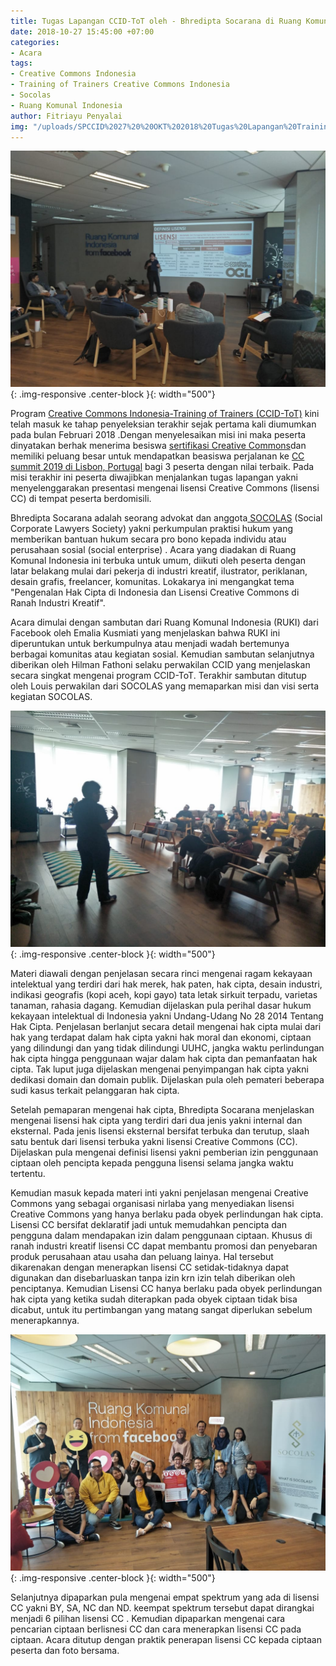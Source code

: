 ```yaml
---
title: Tugas Lapangan CCID-ToT oleh - Bhredipta Socarana di Ruang Komunal Indonesia
date: 2018-10-27 15:45:00 +07:00
categories:
- Acara
tags:
- Creative Commons Indonesia
- Training of Trainers Creative Commons Indonesia
- Socolas
- Ruang Komunal Indonesia
author: Fitriayu Penyalai
img: "/uploads/SPCCID%2027%20%20OKT%202018%20Tugas%20Lapangan%20Training%20of%20Trainers%20Creative%20Commons%20Indonesia%20-%20Bhredipta%20Socarana%20-%20HF.jpeg"
---
```


![SPCCID 27  OKT 2018 Tugas Lapangan Training of Trainers Creative Commons Indonesia - Bhredipta Socarana.jpeg](/uploads/SPCCID%2027%20%20OKT%202018%20Tugas%20Lapangan%20Training%20of%20Trainers%20Creative%20Commons%20Indonesia%20-%20Bhredipta%20Socarana.jpeg){: .img-responsive .center-block }{: width="500"}

Program [Creative Commons Indonesia-Training of Trainers (CCID-ToT)](http://creativecommons.or.id/sertifikasi-perwakilan-ccid-training-of-trainers-creative-commons-indonesia/tentang-training-of-trainers-creative-commons-indonesia/) kini telah masuk ke tahap penyeleksian terakhir sejak pertama kali diumumkan pada bulan Februari 2018 .Dengan menyelesaikan misi ini maka peserta dinyatakan berhak menerima besiswa [sertifikasi Creative Commons](http://creativecommons.or.id/2018/02/cc-certificates-saatnya-menjadi-ahli-lisensi-cc-bersertifikat/)dan memiliki peluang besar untuk mendapatkan beasiswa perjalanan ke [CC summit 2019 di Lisbon, Portugal](https://summit.creativecommons.org/) bagi 3 peserta dengan nilai terbaik. Pada misi terakhir ini peserta diwajibkan menjalankan tugas lapangan yakni menyelenggarakan presentasi mengenai lisensi Creative Commons (lisensi CC) di tempat peserta berdomisili.

Bhredipta Socarana adalah seorang advokat dan anggota[ SOCOLAS](https://www.tunasnusa.org/socolas) (Social Corporate Lawyers Society) yakni perkumpulan praktisi hukum yang memberikan bantuan hukum secara pro bono kepada individu atau perusahaan sosial (social enterprise) . Acara yang diadakan di Ruang Komunal Indonesia ini terbuka untuk umum, diikuti oleh peserta dengan latar belakang mulai dari pekerja di industri kreatif, ilustrator, periklanan, desain grafis, freelancer, komunitas.  Lokakarya ini mengangkat tema "Pengenalan Hak Cipta di Indonesia dan Lisensi Creative Commons di Ranah Industri Kreatif".

Acara dimulai dengan sambutan dari Ruang Komunal Indonesia (RUKI) dari Facebook oleh Emalia Kusmiati yang menjelaskan bahwa RUKI ini diperuntukan untuk berkumpulnya atau menjadi wadah bertemunya berbagai komunitas atau kegiatan sosial. Kemudian sambutan selanjutnya diberikan oleh Hilman Fathoni selaku perwakilan CCID yang menjelaskan secara singkat mengenai program CCID-ToT. Terakhir sambutan ditutup oleh Louis perwakilan dari SOCOLAS yang memaparkan misi dan visi serta kegiatan SOCOLAS. 

![SPCCID 27  OKT 2018 Tugas Lapangan Training of Trainers Creative Commons Indonesia - Bhredipta Socarana 2.jpeg](/uploads/SPCCID%2027%20%20OKT%202018%20Tugas%20Lapangan%20Training%20of%20Trainers%20Creative%20Commons%20Indonesia%20-%20Bhredipta%20Socarana%202.jpeg){: .img-responsive .center-block }{: width="500"}

Materi diawali dengan penjelasan secara rinci mengenai ragam kekayaan intelektual yang terdiri dari hak merek, hak paten, hak cipta, desain industri, indikasi geografis (kopi aceh, kopi gayo) tata letak sirkuit terpadu, varietas tanaman, rahasia dagang. Kemudian dijelaskan pula perihal dasar hukum kekayaan intelektual di Indonesia yakni  Undang-Udang No 28 2014 Tentang Hak Cipta.  Penjelasan berlanjut secara detail mengenai hak cipta mulai dari hak yang terdapat dalam hak cipta yakni hak moral dan ekonomi, ciptaan yang dilindungi dan yang tidak dilindungi UUHC, jangka waktu perlindungan hak cipta hingga penggunaan wajar dalam hak cipta dan pemanfaatan hak cipta. Tak luput juga dijelaskan mengenai penyimpangan hak cipta yakni dedikasi domain dan domain publik. Dijelaskan pula oleh pemateri  beberapa sudi kasus terkait pelanggaran hak cipta. 

Setelah pemaparan mengenai hak cipta, Bhredipta Socarana menjelaskan mengenai lisensi hak cipta yang terdiri dari dua jenis yakni internal dan eksternal. Pada jenis lisensi eksternal bersifat terbuka dan terutup, slaah satu bentuk dari lisensi terbuka yakni lisensi Creative Commons (CC). Dijelaskan pula mengenai definisi lisensi yakni pemberian izin penggunaan ciptaan oleh pencipta kepada pengguna lisensi selama jangka waktu tertentu. 

Kemudian masuk kepada materi inti yakni penjelasan mengenai Creative Commons yang sebagai organisasi nirlaba yang menyediakan lisensi Creative Commons yang hanya berlaku pada obyek perlindungan hak cipta. Lisensi  CC bersifat deklaratif jadi untuk memudahkan pencipta dan pengguna dalam mendapakan izin dalam penggunaan ciptaan. Khusus di ranah industri kreatif lisensi CC dapat  membantu promosi dan penyebaran produk perusahaan atau usaha dan peluang lainya. Hal tersebut dikarenakan dengan menerapkan lisensi CC setidak-tidaknya dapat digunakan dan disebarluaskan tanpa izin krn izin telah diberikan oleh penciptanya. Kemudian Lisensi CC hanya berlaku pada obyek perlindungan hak cipta yang ketika sudah diterapkan pada obyek ciptaan tidak bisa dicabut, untuk itu  pertimbangan yang matang sangat diperlukan sebelum menerapkannya.

![SPCCID 27  OKT 2018 Tugas Lapangan Training of Trainers Creative Commons Indonesia - Bhredipta Socarana - HF.jpeg](/uploads/SPCCID%2027%20%20OKT%202018%20Tugas%20Lapangan%20Training%20of%20Trainers%20Creative%20Commons%20Indonesia%20-%20Bhredipta%20Socarana%20-%20HF.jpeg){: .img-responsive .center-block }{: width="500"}

Selanjutnya dipaparkan pula mengenai empat spektrum yang ada di lisensi CC yakni BY, SA, NC dan ND. keempat spektrum tersebut dapat dirangkai menjadi 6 pilihan lisensi CC . Kemudian dipaparkan mengenai cara pencarian ciptaan berlisnesi CC dan cara menerapkan lisensi CC pada ciptaan. Acara ditutup dengan praktik penerapan lisensi CC kepada ciptaan peserta dan foto bersama.